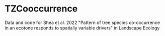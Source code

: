 # TZCooccurrence
Data and code for Shea et al. 2022 "Pattern of tree species co-occurrence in an ecotone responds to spatially variable drivers" in Landscape Ecology
